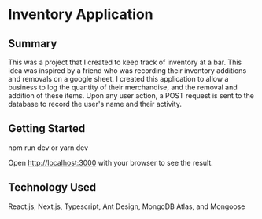 # Inventory Application

## Summary
This was a project that I created to keep track of inventory at a bar. This idea was inspired by
a friend who was recording their inventory additions and removals on a google sheet. I created this application
to allow a business to log the quantity of their merchandise, and the removal and addition of these 
items. Upon any user action, a POST request is sent to the database to record the user's name and 
their activity.

## Getting Started
npm run dev or
yarn dev

Open [http://localhost:3000](http://localhost:3000) with your browser to see the result.

## Technology Used
React.js, Next.js, Typescript, Ant Design, MongoDB Atlas, and Mongoose